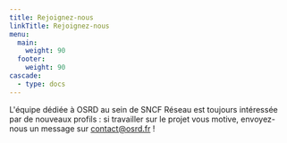 ```yaml
---
title: Rejoignez-nous
linkTitle: Rejoignez-nous
menu:
  main:
    weight: 90
  footer:
    weight: 90
cascade:
  - type: docs
---
```


L'équipe dédiée à OSRD au sein de SNCF Réseau est toujours intéressée par de nouveaux profils : si travailler sur le projet vous motive, envoyez-nous un message sur <contact@osrd.fr> !
